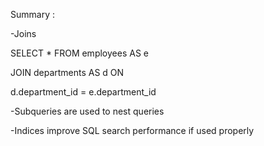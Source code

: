 Summary :

-Joins

SELECT * FROM employees AS e

JOIN departments AS d ON

d.department_id = e.department_id


-Subqueries are used to nest queries

-Indices improve SQL search performance if used properly
